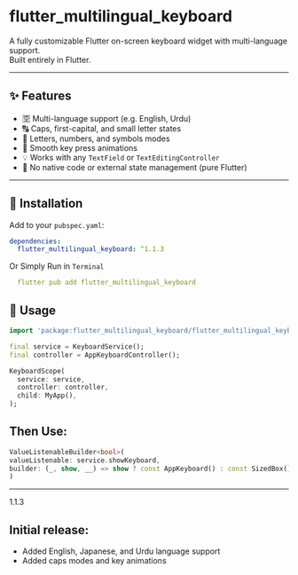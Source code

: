 # flutter_multilingual_keyboard

A fully customizable Flutter on-screen keyboard widget with multi-language support.  
Built entirely in Flutter.

---

## ✨ Features

- 🈳 Multi-language support (e.g. English, Urdu)
- 🔠 Caps, first-capital, and small letter states
- 🔢 Letters, numbers, and symbols modes
- 🎨 Smooth key press animations
- 💡 Works with any `TextField` or `TextEditingController`
- 🚫 No native code or external state management (pure Flutter)

---

## 🚀 Installation

Add to your `pubspec.yaml`: 

```yaml
dependencies:
  flutter_multilingual_keyboard: ^1.1.3
```
Or Simply Run in `Terminal`
```yaml
  flutter pub add flutter_multilingual_keyboard
```

## 🚀 Usage

```dart
import 'package:flutter_multilingual_keyboard/flutter_multilingual_keyboard.dart';

final service = KeyboardService();
final controller = AppKeyboardController();

KeyboardScope(
  service: service,
  controller: controller,
  child: MyApp(),
);

```
## Then Use:

```dart
ValueListenableBuilder<bool>(
valueListenable: service.showKeyboard,
builder: (_, show, __) => show ? const AppKeyboard() : const SizedBox(),
)
```

---

1.1.3

## Initial release:

- Added English, Japanese, and Urdu language support
- Added caps modes and key animations
